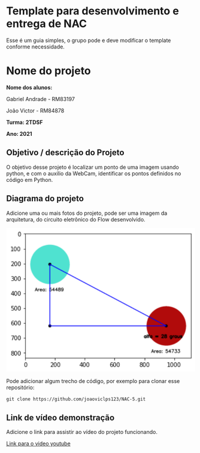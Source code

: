 # Template para desenvolvimento e entrega de NAC

Esse é um guia simples, o grupo pode e deve modificar o template conforme necessidade. 

# Nome do projeto

**Nome dos alunos:**

Gabriel Andrade - RM83197

João Victor - RM84878

**Turma: 2TDSF** 

**Ano: 2021**

## Objetivo / descrição do Projeto

O objetivo desse projeto é localizar um ponto de uma imagem usando python, e com o auxilio da WebCam, identificar os pontos definidos no código em Python.

## Diagrama do projeto

Adicione uma ou mais fotos do projeto, pode ser uma imagem da arquitetura, do circuito eletrônico do Flow desenvolvido. 

<img src="/image.png" width="550">

Pode adicionar algum trecho de código, por exemplo para clonar esse repositório:

    git clone https://github.com/joaoviclps123/NAC-5.git


## Link de vídeo demonstração

Adicione o link para assistir ao vídeo do projeto funcionando.

[Link para o video youtube](https://youtu.be/1aVJNI02bfs)


